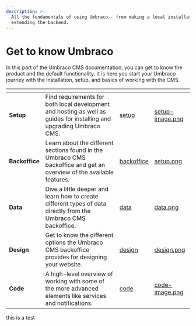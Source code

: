 ```yaml
---
description: >-
  All the fundamentals of using Umbraco - from making a local installation to
  extending the backend.
---
```


# Get to know Umbraco

In this part of the Umbraco CMS documentation, you can get to know the product and the default functionality. It is here you start your Umbraco journey with the installation, setup, and basics of working with the CMS.

<table data-view="cards"><thead><tr><th></th><th></th><th data-hidden data-card-target data-type="content-ref"></th><th data-hidden data-card-cover data-type="files"></th></tr></thead><tbody><tr><td><strong>Setup</strong></td><td>Find requirements for both local development and hosting as well as guides for installing and upgrading Umbraco CMS.</td><td><a href="setup/">setup</a></td><td><a href="../.gitbook/assets/setup-image.png">setup-image.png</a></td></tr><tr><td><strong>Backoffice</strong></td><td>Learn about the different sections found in the Umbraco CMS backoffice and get an overview of the available features.</td><td><a href="backoffice/">backoffice</a></td><td><a href="../.gitbook/assets/setup.png">setup.png</a></td></tr><tr><td><strong>Data</strong></td><td>Dive a little deeper and learn how to create different types of data directly from the Umbraco CMS backoffice.</td><td><a href="data/">data</a></td><td><a href="../.gitbook/assets/data.png">data.png</a></td></tr><tr><td><strong>Design</strong></td><td>Get to know the different options the Umbraco CMS backoffice provides for designing your website.</td><td><a href="design/">design</a></td><td><a href="../.gitbook/assets/design.png">design.png</a></td></tr><tr><td><strong>Code</strong></td><td>A high-level overview of working with some of the more advanced elements like services and notifications.</td><td><a href="code/">code</a></td><td><a href="../.gitbook/assets/code-image.png">code-image.png</a></td></tr></tbody></table>

this is a test